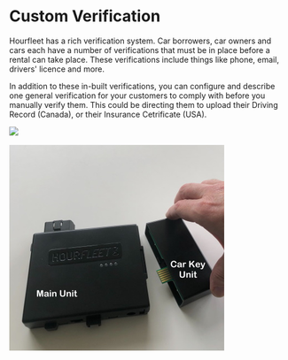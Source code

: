 # Custom Verification

Hourfleet has a rich verification system. Car borrowers, car owners and cars each have a number of verifications that must be in place before a rental can take place. These verifications include things like phone, email, drivers' licence and more.

In addition to these in-built verifications, you can configure and describe one general verification for your customers to comply with before you manually verify them. This could be directing them to upload their Driving Record (Canada), or their Insurance Cetrificate (USA). 

![](images/carkit/customverification.jpg)


![Two Parts](images/carkit/OpticalCarkit_PiecesLabeled.jpg)  
